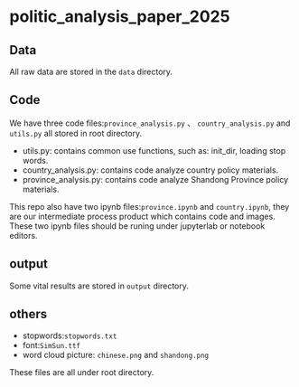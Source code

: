 # politic_analysis_paper_2025

## Data
All raw data are stored in the `data` directory.

## Code

We have three code files:`province_analysis.py` 、 `country_analysis.py`  and
`utils.py` all stored in root directory.

- utils.py: contains common use functions, such as: init_dir, loading stop words.
- country_analysis.py: contains code analyze country policy materials.
- province_analysis.py: contains code analyze Shandong Province policy materials. 

This repo also have two ipynb files:`province.ipynb` and `country.ipynb`, they are our intermediate process product which contains code and images.
These two ipynb files should be runing under jupyterlab or notebook editors.

## output

Some vital results are stored in `output` directory.

## others 

- stopwords:`stopwords.txt`
- font:`SimSun.ttf`
- word cloud picture: `chinese.png` and `shandong.png`

These files are all under root directory.
